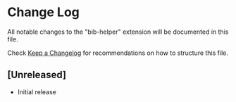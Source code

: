 # Change Log

All notable changes to the "bib-helper" extension will be documented in this file.

Check [Keep a Changelog](http://keepachangelog.com/) for recommendations on how to structure this file.

## [Unreleased]

- Initial release